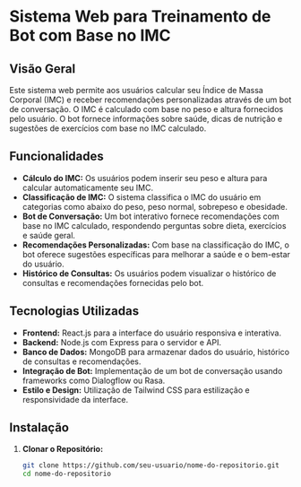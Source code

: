 # Sistema Web para Treinamento de Bot com Base no IMC

## Visão Geral

Este sistema web permite aos usuários calcular seu Índice de Massa Corporal (IMC) e receber recomendações personalizadas através de um bot de conversação. O IMC é calculado com base no peso e altura fornecidos pelo usuário. O bot fornece informações sobre saúde, dicas de nutrição e sugestões de exercícios com base no IMC calculado.

## Funcionalidades

- **Cálculo do IMC:** Os usuários podem inserir seu peso e altura para calcular automaticamente seu IMC.
- **Classificação de IMC:** O sistema classifica o IMC do usuário em categorias como abaixo do peso, peso normal, sobrepeso e obesidade.
- **Bot de Conversação:** Um bot interativo fornece recomendações com base no IMC calculado, respondendo perguntas sobre dieta, exercícios e saúde geral.
- **Recomendações Personalizadas:** Com base na classificação do IMC, o bot oferece sugestões específicas para melhorar a saúde e o bem-estar do usuário.
- **Histórico de Consultas:** Os usuários podem visualizar o histórico de consultas e recomendações fornecidas pelo bot.

## Tecnologias Utilizadas

- **Frontend:** React.js para a interface do usuário responsiva e interativa.
- **Backend:** Node.js com Express para o servidor e API.
- **Banco de Dados:** MongoDB para armazenar dados do usuário, histórico de consultas e recomendações.
- **Integração de Bot:** Implementação de um bot de conversação usando frameworks como Dialogflow ou Rasa.
- **Estilo e Design:** Utilização de Tailwind CSS para estilização e responsividade da interface.

## Instalação

1. **Clonar o Repositório:**
   ```bash
   git clone https://github.com/seu-usuario/nome-do-repositorio.git
   cd nome-do-repositorio
